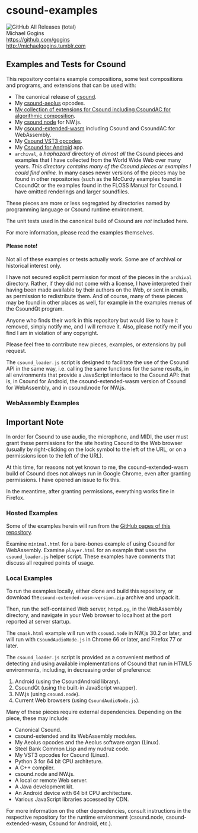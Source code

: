 # csound-examples
![GitHub All Releases (total)](https://img.shields.io/github/downloads/gogins/csound-examples/total.svg)<br>
Michael Gogins<br>
https://github.com/gogins<br>
http://michaelgogins.tumblr.com

## Examples and Tests for Csound

This repository contains example compositions, some test compositions and 
programs, and extensions that can be used with: 
 - The canonical release of [csound](https://github.com/csound/csound).
 - My [csound-aeolus](https://github.com/gogins/csound-aeolus) opcodes.
 - [My collection of extensions for Csound including CsoundAC for algorithmic composition](https://github.com/gogins/csound-extended). 
 - My [csound.node](https://github.com/gogins/csound-extended/tree/develop/csound.node) for NW.js.
 - My [csound-extended-wasm](https://github.com/gogins/csound-extended/tree/develop/WebAssembly) including Csound and CsoundAC for WebAssembly. 
 - My [Csound VST3 opcodes](https://github.com/gogins/csound-vst3-opcodes).
 - My [Csound for Android](https://github.com/gogins/csound-android) app.
 - `archival`, a _haphazard_ directory of _almost all_ the Csound pieces and examples that 
   I have collected from the World Wide Web over many years. _This directory 
   contains many of the Csound pieces or examples I could find online._ In 
   many cases newer versions of the pieces may be found in other repositories (such as the 
   McCurdy examples found in CsoundQt or the examples found in the FLOSS Manual 
   for Csound. I have omitted renderings and larger soundfiles.

These pieces are more or less segregated by directories named by programming 
language or Csound runtime environment.

The unit tests used in the canonical build of Csound are _not_ included here.

For more information, please read the examples themselves.

#### Please note!

Not all of these examples or tests actually work. Some are of archival 
or historical interest only.

I have not secured explicit permission for most of the pieces in the `archival` 
directory. Rather, if they did not come with a license, I have interpreted 
their having been made available by their authors on the Web, or sent in 
emails, as permission to redistribute them. And of course, many of these 
pieces may be found in other places as well, for example in the examples menus 
of the CsoundQt program.

Anyone who finds their work in this repository but would like to have it 
removed, simply notify me, and I will remove it. Also, please notify me if you 
find I am in violation of any copyright.

Please feel free to contribute new pieces, examples, or extensions by pull 
request.

The `csound_loader.js` script is designed to facilitate the use of the Csound 
API in the same way, i.e. calling the same functions for the same results, in 
all environments that provide a JavaScript interface to the Csound API: that 
is, in Csound for Android, the csound-extended-wasm version of Csound for 
WebAssembly, and in csound.node for NW.js.

### WebAssembly Examples

## Important Note

In order for Csound to use audio, the microphone, and MIDI, the user must 
grant these permissions for the site hosting Csound to the Web browser 
(usually by right-clicking on the lock symbol to the left of the URL, or 
on a permissions icon to the left of the URL).

At this time, for reasons not yet known to me, the csound-extended-wasm build 
of Csound does not always run in Google Chrome, even after granting 
permissions. I have opened an issue to fix this.

In the meantime, after granting permissions, everything works fine in 
Firefox.

### Hosted Examples

Some of the examples herein will run from the [GitHub pages of this 
repository](https://gogins.github.io/csound-examples/). 

Examine `minimal.html` for a bare-bones example of using Csound for 
WebAssembly. Examine `player.html` for an example that uses the 
`csound_loader.js` helper script. These examples have comments that 
discuss all required points of usage.

### Local Examples

To run the examples locally, either clone and build this repository, or 
download the`csound-extended-wasm-version.zip` archive and unpack it.

Then, run the self-contained Web server, `httpd.py`, in the WebAssembly
directory, and navigate in your Web browser to localhost at the port reported
at server startup.

The `cmask.html` example will run with `csound.node` in NW.js 30.2 or later,
and will run with `CsoundAudioNode.js` in Chrome 66 or later, and Firefox 77 
or later.

The `csound_loader.js` script is provided as a convenient method of
detecting and using available implementations of Csound that run in HTML5
environments, including, in decreasing order of preference:

1. Android (using the CsoundAndroid library).
2. CsoundQt (using the built-in JavaScript wrapper).
3. NW.js (using `csound.node`).
4. Current Web browsers (using `CsoundAudioNode.js`).

Many of these pieces require external dependencies. Depending on the piece, 
these may include:

 - Canonical Csound.
 - csound-extended and its WebAssembly modules.
 - My Aeolus opcodes and the Aeolus software organ (Linux).
 - Steel Bank Common Lisp and my nudruz code.
 - My VST3 opcodes for Csound (Linux).
 - Python 3 for 64 bit CPU architeture.
 - A C++ compiler.
 - csound.node and NW.js.
 - A local or remote Web server.
 - A Java development kit.
 - An Android device with 64 bit CPU architecture.
 - Various JavaScript libraries accessed by CDN.
 
For more information on the other dependencies, consult instructions in the 
respective repository for the runtime environment (csound.node, 
csound-extended-wasm, Csound for Android, etc.).

